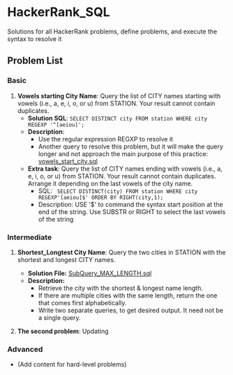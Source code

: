 # HackerRank_SQL
Solutions for all HackerRank problems, define problems, and execute the syntax to resolve it

## Problem List

### Basic
1. **Vowels starting City Name**: Query the list of CITY names starting with vowels (i.e., a, e, i, o, or u) from STATION. Your result cannot contain duplicates.
   - **Solution SQL**:    ```SELECT DISTINCT city FROM station WHERE city REGEXP '^[aeiou]';```
   - **Description**:
     - Use the regular expression REGXP to resolve it 
     - Another query to resolve this problem, but it will make the query longer and not approach the main purpose of this practice: [vowels_start_city.sql](SQL/Basic/vowels_start_city.sql)
   - **Extra task**: Query the list of CITY names ending with vowels (i.e., a, e, i, o, or u) from STATION. Your result cannot contain duplicates. Arrange it depending on the last vowels of the city name.
     - SQL: ``` SELECT DISTINCT(city) FROM station WHERE city REGEXP'[aeiou]$' ORDER BY RIGHT(city,1);```
     - Description: USE '$' to command the syntax start position at the end of the string. Use SUBSTR or RIGHT to select the last vowels of the string

### Intermediate
1. **Shortest_Longtest City Name**: Query the two cities in STATION with the shortest and longest CITY names.
   - **Solution File:** [SubQuery_MAX_LENGTH.sql](SQL/Intermediate/SubQuery_MAX_LENGTH.sql)
   - **Description:**
     - Retrieve the city with the shortest & longest name length.
     - If there are multiple cities with the same length, return the one that comes first alphabetically.
     - Write two separate queries, to get desired output. It need not be a single query.

2. **The second problem**: Updating

### Advanced
- (Add content for hard-level problems)
